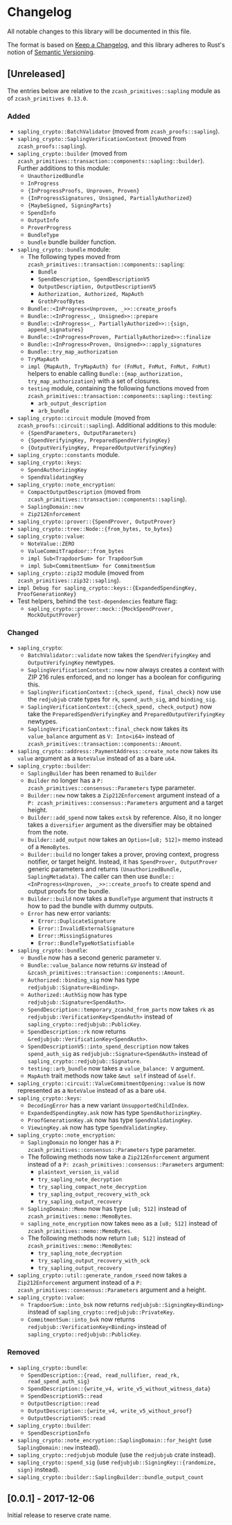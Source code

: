 # Changelog
All notable changes to this library will be documented in this file.

The format is based on [Keep a Changelog](https://keepachangelog.com/en/1.0.0/),
and this library adheres to Rust's notion of
[Semantic Versioning](https://semver.org/spec/v2.0.0.html).

## [Unreleased]
The entries below are relative to the `zcash_primitives::sapling` module as of
`zcash_primitives 0.13.0`.

### Added
- `sapling_crypto::BatchValidator` (moved from `zcash_proofs::sapling`).
- `sapling_crypto::SaplingVerificationContext` (moved from
  `zcash_proofs::sapling`).
- `sapling_crypto::builder` (moved from
  `zcash_primitives::transaction::components::sapling::builder`). Further
  additions to this module:
  - `UnauthorizedBundle`
  - `InProgress`
  - `{InProgressProofs, Unproven, Proven}`
  - `{InProgressSignatures, Unsigned, PartiallyAuthorized}`
  - `{MaybeSigned, SigningParts}`
  - `SpendInfo`
  - `OutputInfo`
  - `ProverProgress`
  - `BundleType`
  - `bundle` bundle builder function.
- `sapling_crypto::bundle` module:
  - The following types moved from
    `zcash_primitives::transaction::components::sapling`:
    - `Bundle`
    - `SpendDescription, SpendDescriptionV5`
    - `OutputDescription, OutputDescriptionV5`
    - `Authorization, Authorized, MapAuth`
    - `GrothProofBytes`
  - `Bundle::<InProgress<Unproven, _>>::create_proofs`
  - `Bundle::<InProgress<_, Unsigned>>::prepare`
  - `Bundle::<InProgress<_, PartiallyAuthorized>>::{sign, append_signatures}`
  - `Bundle::<InProgress<Proven, PartiallyAuthorized>>::finalize`
  - `Bundle::<InProgress<Proven, Unsigned>>::apply_signatures`
  - `Bundle::try_map_authorization`
  - `TryMapAuth`
  - `impl {MapAuth, TryMapAuth} for (FnMut, FnMut, FnMut, FnMut)`
    helpers to enable calling `Bundle::{map_authorization, try_map_authorization}`
    with a set of closures.
  - `testing` module, containing the following functions moved from
    `zcash_primitives::transaction::components::sapling::testing`:
    - `arb_output_description`
    - `arb_bundle`
- `sapling_crypto::circuit` module (moved from `zcash_proofs::circuit::sapling`).
  Additional additions to this module:
  - `{SpendParameters, OutputParameters}`
  - `{SpendVerifyingKey, PreparedSpendVerifyingKey}`
  - `{OutputVerifyingKey, PreparedOutputVerifyingKey}`
- `sapling_crypto::constants` module.
- `sapling_crypto::keys`:
  - `SpendAuthorizingKey`
  - `SpendValidatingKey`
- `sapling_crypto::note_encryption`:
  - `CompactOutputDescription` (moved from
    `zcash_primitives::transaction::components::sapling`).
  - `SaplingDomain::new`
  - `Zip212Enforcement`
- `sapling_crypto::prover::{SpendProver, OutputProver}`
- `sapling_crypto::tree::Node::{from_bytes, to_bytes}`
- `sapling_crypto::value`:
  - `NoteValue::ZERO`
  - `ValueCommitTrapdoor::from_bytes`
  - `impl Sub<TrapdoorSum> for TrapdoorSum`
  - `impl Sub<CommitmentSum> for CommitmentSum`
- `sapling_crypto::zip32` module (moved from `zcash_primitives::zip32::sapling`).
- `impl Debug for sapling_crypto::keys::{ExpandedSpendingKey, ProofGenerationKey}`
- Test helpers, behind the `test-dependencies` feature flag:
  - `sapling_crypto::prover::mock::{MockSpendProver, MockOutputProver}`

### Changed
- `sapling_crypto`:
  - `BatchValidator::validate` now takes the `SpendVerifyingKey` and
    `OutputVerifyingKey` newtypes.
  - `SaplingVerificationContext::new` now always creates a context with ZIP 216
    rules enforced, and no longer has a boolean for configuring this.
  - `SaplingVerificationContext::{check_spend, final_check}` now use the
    `redjubjub` crate types for `rk`, `spend_auth_sig`, and `binding_sig`.
  - `SaplingVerificationContext::{check_spend, check_output}` now take
    the `PreparedSpendVerifyingKey` and `PreparedOutputVerifyingKey`
    newtypes.
  - `SaplingVerificationContext::final_check` now takes its `value_balance`
    argument as `V: Into<i64>` instead of
    `zcash_primitives::transaction::components::Amount`.
- `sapling_crypto::address::PaymentAddress::create_note` now takes its `value`
  argument as a `NoteValue` instead of as a bare `u64`.
- `sapling_crypto::builder`:
  - `SaplingBuilder` has been renamed to `Builder`
  - `Builder` no longer has a `P: zcash_primitives::consensus::Parameters`
    type parameter.
  - `Builder::new` now takes a `Zip212Enforcement` argument instead of a
    `P: zcash_primitives::consensus::Parameters` argument and a target height.
  - `Builder::add_spend` now takes `extsk` by reference. Also, it no
    longer takes a `diversifier` argument as the diversifier may be obtained
    from the note.
  - `Builder::add_output` now takes an `Option<[u8; 512]>` memo instead
    of a `MemoBytes`.
  - `Builder::build` no longer takes a prover, proving context, progress
    notifier, or target height. Instead, it has `SpendProver, OutputProver`
    generic parameters and returns `(UnauthorizedBundle, SaplingMetadata)`. The
    caller can then use `Bundle::<InProgress<Unproven, _>>::create_proofs` to
    create spend and output proofs for the bundle.
  - `Builder::build` now takes a `BundleType` argument that instructs
    it how to pad the bundle with dummy outputs.
  - `Error` has new error variants:
    - `Error::DuplicateSignature`
    - `Error::InvalidExternalSignature`
    - `Error::MissingSignatures`
    - `Error::BundleTypeNotSatisfiable`
- `sapling_crypto::bundle`:
  - `Bundle` now has a second generic parameter `V`.
  - `Bundle::value_balance` now returns `&V` instead of
    `&zcash_primitives::transaction::components::Amount`.
  - `Authorized::binding_sig` now has type `redjubjub::Signature<Binding>`.
  - `Authorized::AuthSig` now has type `redjubjub::Signature<SpendAuth>`.
  - `SpendDescription::temporary_zcashd_from_parts` now takes `rk` as
    `redjubjub::VerificationKey<SpendAuth>` instead of
    `sapling_crypto::redjubjub::PublicKey`.
  - `SpendDescription::rk` now returns `&redjubjub::VerificationKey<SpendAuth>`.
  - `SpendDescriptionV5::into_spend_description` now takes `spend_auth_sig` as
    `redjubjub::Signature<SpendAuth>` instead of
    `sapling_crypto::redjubjub::Signature`.
  - `testing::arb_bundle` now takes a `value_balance: V` argument.
  - `MapAuth` trait methods now take `&mut self` instead of `&self`.
- `sapling_crypto::circuit::ValueCommitmentOpening::value` is now represented as
  a `NoteValue` instead of as a bare `u64`.
- `sapling_crypto::keys`:
  - `DecodingError` has a new variant `UnsupportedChildIndex`.
  - `ExpandedSpendingKey.ask` now has type `SpendAuthorizingKey`.
  - `ProofGenerationKey.ak` now has type `SpendValidatingKey`.
  - `ViewingKey.ak` now has type `SpendValidatingKey`.
- `sapling_crypto::note_encryption`:
  - `SaplingDomain` no longer has a `P: zcash_primitives::consensus::Parameters`
    type parameter.
  - The following methods now take a `Zip212Enforcement` argument instead of a
    `P: zcash_primitives::consensus::Parameters` argument:
    - `plaintext_version_is_valid`
    - `try_sapling_note_decryption`
    - `try_sapling_compact_note_decryption`
    - `try_sapling_output_recovery_with_ock`
    - `try_sapling_output_recovery`
  - `SaplingDomain::Memo` now has type `[u8; 512]` instead of
    `zcash_primitives::memo::MemoBytes`.
  - `sapling_note_encryption` now takes `memo` as a `[u8; 512]` instead of
    `zcash_primitives::memo::MemoBytes`.
  - The following methods now return `[u8; 512]` instead of
    `zcash_primitives::memo::MemoBytes`:
    - `try_sapling_note_decryption`
    - `try_sapling_output_recovery_with_ock`
    - `try_sapling_output_recovery`
- `sapling_crypto::util::generate_random_rseed` now takes a `Zip212Enforcement`
  argument instead of a `P: zcash_primitives::consensus::Parameters` argument
  and a height.
- `sapling_crypto::value`:
  - `TrapdoorSum::into_bsk` now returns `redjubjub::SigningKey<Binding>` instead
    of `sapling_crypto::redjubjub::PrivateKey`.
  - `CommitmentSum::into_bvk` now returns `redjubjub::VerificationKey<Binding>`
    instead of `sapling_crypto::redjubjub::PublicKey`.

### Removed
- `sapling_crypto::bundle`:
  - `SpendDescription::{read, read_nullifier, read_rk, read_spend_auth_sig}`
  - `SpendDescription::{write_v4, write_v5_without_witness_data}`
  - `SpendDescriptionV5::read`
  - `OutputDescription::read`
  - `OutputDescription::{write_v4, write_v5_without_proof}`
  - `OutputDescriptionV5::read`
- `sapling_crypto::builder`:
  - `SpendDescriptionInfo`
- `sapling_crypto::note_encryption::SaplingDomain::for_height` (use
  `SaplingDomain::new` instead).
- `sapling_crypto::redjubjub` module (use the `redjubjub` crate instead).
- `sapling_crypto::spend_sig` (use `redjubjub::SigningKey::{randomize, sign}`
  instead).
- `sapling_crypto::builder::SaplingBuilder::bundle_output_count`

## [0.0.1] - 2017-12-06
Initial release to reserve crate name.
